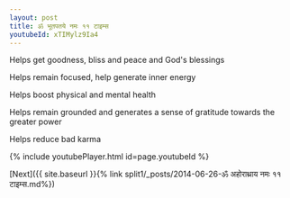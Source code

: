 ```yaml
---
layout: post
title: ॐ भूतपतये नमः ११ टाइम्स
youtubeId: xTIMylz9Ia4
---
```

 
 
Helps get goodness, bliss and peace and God's blessings
 
Helps remain focused, help generate inner energy 
 
Helps boost physical and mental health 
 
Helps remain grounded and generates a sense of gratitude towards the greater power 
 
Helps reduce bad karma
 
 
 
 


{% include youtubePlayer.html id=page.youtubeId %}
 
[Next]({{ site.baseurl }}{% link  split1/_posts/2014-06-26-ॐ अहोराथ्राय नमः ११ टाइम्स.md%})
 

